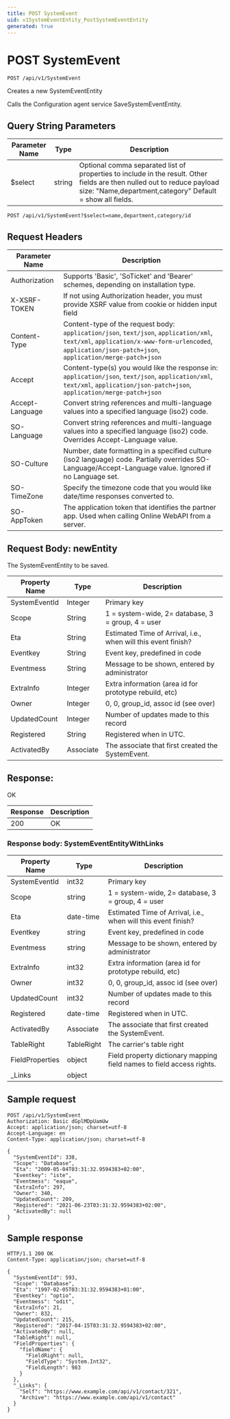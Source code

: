 ```yaml
---
title: POST SystemEvent
uid: v1SystemEventEntity_PostSystemEventEntity
generated: true
---
```


# POST SystemEvent

```http
POST /api/v1/SystemEvent
```

Creates a new SystemEventEntity


Calls the Configuration agent service SaveSystemEventEntity.






## Query String Parameters

| Parameter Name | Type |  Description |
|----------------|------|--------------|
| $select | string |  Optional comma separated list of properties to include in the result. Other fields are then nulled out to reduce payload size: "Name,department,category" Default = show all fields. |

```http
POST /api/v1/SystemEvent?$select=name,department,category/id
```


## Request Headers

| Parameter Name | Description |
|----------------|-------------|
| Authorization  | Supports 'Basic', 'SoTicket' and 'Bearer' schemes, depending on installation type. |
| X-XSRF-TOKEN   | If not using Authorization header, you must provide XSRF value from cookie or hidden input field |
| Content-Type | Content-type of the request body: `application/json`, `text/json`, `application/xml`, `text/xml`, `application/x-www-form-urlencoded`, `application/json-patch+json`, `application/merge-patch+json` |
| Accept         | Content-type(s) you would like the response in: `application/json`, `text/json`, `application/xml`, `text/xml`, `application/json-patch+json`, `application/merge-patch+json` |
| Accept-Language | Convert string references and multi-language values into a specified language (iso2) code. |
| SO-Language | Convert string references and multi-language values into a specified language (iso2) code. Overrides Accept-Language value. |
| SO-Culture | Number, date formatting in a specified culture (iso2 language) code. Partially overrides SO-Language/Accept-Language value. Ignored if no Language set. |
| SO-TimeZone | Specify the timezone code that you would like date/time responses converted to. |
| SO-AppToken | The application token that identifies the partner app. Used when calling Online WebAPI from a server. |

## Request Body: newEntity 

The SystemEventEntity to be saved. 

| Property Name | Type |  Description |
|----------------|------|--------------|
| SystemEventId | Integer | Primary key |
| Scope | String | 1 = system-wide, 2= database, 3 = group, 4 = user |
| Eta | String | Estimated Time of Arrival, i.e., when will this event finish? |
| Eventkey | String | Event key, predefined in code |
| Eventmess | String | Message to be shown, entered by administrator |
| ExtraInfo | Integer | Extra information (area id for prototype rebuild, etc) |
| Owner | Integer | 0, 0, group_id, assoc id (see over) |
| UpdatedCount | Integer | Number of updates made to this record |
| Registered | String | Registered when  in UTC. |
| ActivatedBy | Associate | The associate that first created the SystemEvent. |

## Response:

OK

| Response | Description |
|----------------|-------------|
| 200 | OK |

### Response body: SystemEventEntityWithLinks

| Property Name | Type |  Description |
|----------------|------|--------------|
| SystemEventId | int32 | Primary key |
| Scope | string | 1 = system-wide, 2= database, 3 = group, 4 = user |
| Eta | date-time | Estimated Time of Arrival, i.e., when will this event finish? |
| Eventkey | string | Event key, predefined in code |
| Eventmess | string | Message to be shown, entered by administrator |
| ExtraInfo | int32 | Extra information (area id for prototype rebuild, etc) |
| Owner | int32 | 0, 0, group_id, assoc id (see over) |
| UpdatedCount | int32 | Number of updates made to this record |
| Registered | date-time | Registered when  in UTC. |
| ActivatedBy | Associate | The associate that first created the SystemEvent. |
| TableRight | TableRight | The carrier's table right |
| FieldProperties | object | Field property dictionary mapping field names to field access rights. |
| _Links | object |  |

## Sample request

```http!
POST /api/v1/SystemEvent
Authorization: Basic dGplMDpUamUw
Accept: application/json; charset=utf-8
Accept-Language: en
Content-Type: application/json; charset=utf-8

{
  "SystemEventId": 338,
  "Scope": "Database",
  "Eta": "2009-05-04T03:31:32.9594383+02:00",
  "Eventkey": "iste",
  "Eventmess": "eaque",
  "ExtraInfo": 297,
  "Owner": 340,
  "UpdatedCount": 209,
  "Registered": "2021-06-23T03:31:32.9594383+02:00",
  "ActivatedBy": null
}
```

## Sample response

```http_
HTTP/1.1 200 OK
Content-Type: application/json; charset=utf-8

{
  "SystemEventId": 593,
  "Scope": "Database",
  "Eta": "1997-02-05T03:31:32.9594383+01:00",
  "Eventkey": "optio",
  "Eventmess": "odit",
  "ExtraInfo": 21,
  "Owner": 832,
  "UpdatedCount": 215,
  "Registered": "2017-04-15T03:31:32.9594383+02:00",
  "ActivatedBy": null,
  "TableRight": null,
  "FieldProperties": {
    "fieldName": {
      "FieldRight": null,
      "FieldType": "System.Int32",
      "FieldLength": 983
    }
  },
  "_Links": {
    "Self": "https://www.example.com/api/v1/contact/321",
    "Archive": "https://www.example.com/api/v1/contact"
  }
}
```